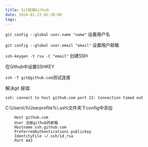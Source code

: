 ```yaml
---
title: Git链接Github
date: 2024-01-23 02:30:08
tags:
---
```

`git config --global user.name "name"`
设置用户名

```git config --global user.email "email"```
设置用户邮箱

`ssh-keygen -t rsa -C "email"`
创建SSH

在Github中设置SSHKEY

`ssh -T git@github.com`测试连接

解决git 报错:

`ssh: connect to host github.com port 22: Connection timed out`

C:\Users\\%Userprofile%\\.ssh\文件夹下config中添加
```	config
	Host github.com 
	User 注册github的邮箱
	Hostname ssh.github.com 
	PreferredAuthentications publickey 
	IdentityFile ~/.ssh/id_rsa 
	Port 443
```